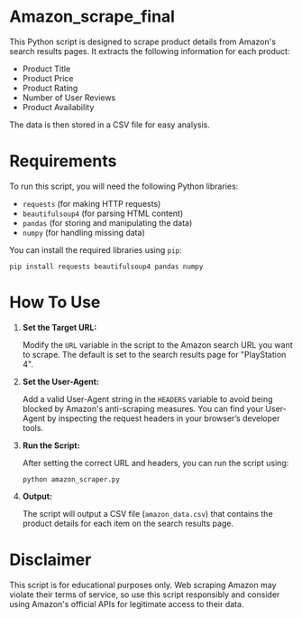 # Amazon_scrape_final
This Python script is designed to scrape product details from Amazon's search results pages. It extracts the following information for each product:

<ul>
        <li>Product Title</li>
        <li>Product Price</li>
        <li>Product Rating</li>
        <li>Number of User Reviews</li>
        <li>Product Availability</li>
</ul>

The data is then stored in a CSV file for easy analysis.

# Requirements

To run this script, you will need the following Python libraries:

<ul>
        <li><code>requests</code> (for making HTTP requests)</li>
        <li><code>beautifulsoup4</code> (for parsing HTML content)</li>
        <li><code>pandas</code> (for storing and manipulating the data)</li>
        <li><code>numpy</code> (for handling missing data)</li>
</ul>
You can install the required libraries using <code>pip</code>:
    <pre><code>pip install requests beautifulsoup4 pandas numpy</code></pre>

# How To Use 

<ol>
        <li><strong>Set the Target URL:</strong>
            <p>Modify the <code>URL</code> variable in the script to the Amazon search URL you want to scrape. The default is set to the search results page for "PlayStation 4".</p>
        </li>
        <li><strong>Set the User-Agent:</strong>
            <p>Add a valid User-Agent string in the <code>HEADERS</code> variable to avoid being blocked by Amazon's anti-scraping measures. You can find your User-Agent by inspecting the request headers in your browser’s developer tools.</p>
        </li>
        <li><strong>Run the Script:</strong>
            <p>After setting the correct URL and headers, you can run the script using:</p>
            <pre><code>python amazon_scraper.py</code></pre>
        </li>
        <li><strong>Output:</strong>
            <p>The script will output a CSV file (<code>amazon_data.csv</code>) that contains the product details for each item on the search results page.</p>
        </li>
    </ol>

# Disclaimer

This script is for educational purposes only. Web scraping Amazon may violate their terms of service, so use this script responsibly and consider using Amazon's official APIs for legitimate access to their data.
